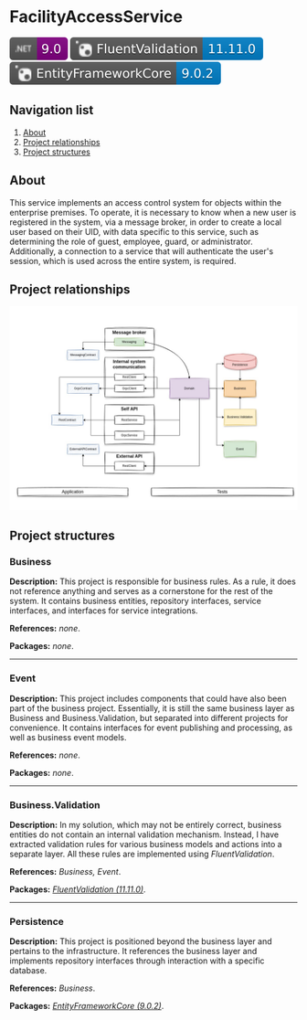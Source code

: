 
# FacilityAccessService

![Static Badge](./docs/badges/dotnet.svg)
<a href="https://www.nuget.org/packages/FluentValidation/11.11.0">![Static Badge](./docs/badges/fluentValidation.svg)</a>
<a href="https://www.nuget.org/packages/Microsoft.EntityFrameworkCore/9.0.2">![Static Badge](./docs/badges/entityFrameworkCore.svg)</a>






## Navigation list

1. [About](#about)
2. [Project relationships](#project_relationships)
3. [Project structures](#project_structures)

<a id="about"></a>
## About
This service implements an access control system for objects within the enterprise premises. To operate, it is necessary to know when a new user is registered in the system, via a message broker, in order to create a local user based on their UID, with data specific to this service, such as determining the role of guest, employee, guard, or administrator. Additionally, a connection to a service that will authenticate the user's session, which is used across the entire system, is required.

<a id="project_relationships"></a>
## Project relationships
![The diagram of the relationship between the projects should have been here](./docs/images/schema_whole_project.jpg)

<a id="project_structures"></a>
## Project structures

### Business

**Description:** This project is responsible for business rules. As a rule, it does not reference anything and serves as a cornerstone for the rest of the system. It contains business entities, repository interfaces, service interfaces, and interfaces for service integrations.

**References:** *none*.

**Packages:** *none*.

***


### Event

**Description:** This project includes components that could have also been part of the business project. Essentially, it is still the same business layer as Business and Business.Validation, but separated into different projects for convenience. It contains interfaces for event publishing and processing, as well as business event models.

**References:** *none*.

**Packages:** *none*.

***


### Business.Validation

**Description:** In my solution, which may not be entirely correct, business entities do not contain an internal validation mechanism. Instead, I have extracted validation rules for various business models and actions into a separate layer. All these rules are implemented using *FluentValidation*.

**References:** *Business, Event*.

**Packages:** *<a href="https://www.nuget.org/packages/FluentValidation/11.11.0">FluentValidation (11.11.0)</a>*.

***


### Persistence

**Description:** This project is positioned beyond the business layer and pertains to the infrastructure. It references the business layer and implements repository interfaces through interaction with a specific database.

**References:** *Business*.

**Packages:** *<a href="https://www.nuget.org/packages/Microsoft.EntityFrameworkCore/9.0.2">EntityFrameworkCore (9.0.2)</a>*.
